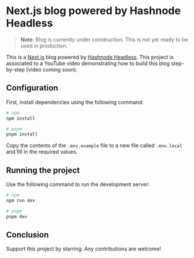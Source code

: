 # Next.js blog powered by Hashnode Headless

> **Note**: Blog is currently under construction. This is not yet ready to be used in production.

This is a [Next.js](https://nextjs.org/) blog powered by [Hashnode Headless](https://hashnode.com/headless). This project is associated to a YouTube video demonstrating how to build this blog step-by-step (video coming soon).

## Configuration

First, install dependencies using the following command:

```bash
# npm
npm install

# pnpm
pnpm install
```

Copy the contents of the `.env.example` file to a new file called `.env.local` and fill in the required values.

## Running the project

Use the following command to run the development server:

```bash
# npm
npm run dev

# pnpm
pnpm dev
```

## Conclusion

Support this project by starring. Any contributions are welcome!
